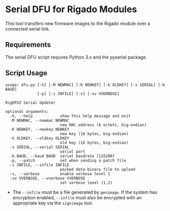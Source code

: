 Serial DFU for Rigado Modules
=============================

This tool transfers new firmware images to the Rigado module over a
connected serial link.

## Requirements

The serial DFU script requires Python 3.x and the pyserial package.

## Script Usage

```
usage: dfu.py [-h] [-M NEWMAC] [-K NEWKEY] [-k OLDKEY] [-s SERIAL] [-b BAUD]
              [-p] [-i INFILE] [-v] [-vv VVERBOSE]

RigDFU2 Serial Updater

optional arguments:
  -h, --help            show this help message and exit
  -M NEWMAC, --newmac NEWMAC
                        new MAC address (6 octets, big-endian)
  -K NEWKEY, --newkey NEWKEY
                        new key (16 bytes, big-endian)
  -k OLDKEY, --oldkey OLDKEY
                        old key (16 bytes, big-endian)
  -s SERIAL, --serial SERIAL
                        serial port
  -b BAUD, --baud BAUD  serial baudrate [115200]
  -p, --patch           set when sending a patch file
  -i INFILE, --infile INFILE
                        packed data binary file to upload
  -v, --verbose         enable verbose level 1
  -vv VVERBOSE, --vverbose VVERBOSE
                        set verbose level (1,2)
```
  
* The `--infile` must be a file generated by `genimage`.  If the system has encryption enabled,
  `--infile` must also be encrypted with an appropriate key via the `signimage` tool.